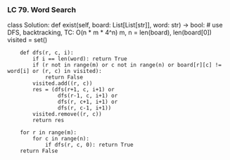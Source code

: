 ### LC 79. Word Search
class Solution:
    def exist(self, board: List[List[str]], word: str) -> bool:
        # use DFS, backtracking, TC: O(n * m * 4^n)
        m, n = len(board), len(board[0])
        visited = set()

        def dfs(r, c, i):
            if i == len(word): return True
            if (r not in range(m) or c not in range(n) or board[r][c] != word[i] or (r, c) in visited):
                return False
            visited.add((r, c))
            res = (dfs(r+1, c, i+1) or
                    dfs(r-1, c, i+1) or
                    dfs(r, c+1, i+1) or
                    dfs(r, c-1, i+1))
            visited.remove((r, c))
            return res

        for r in range(m):
            for c in range(n):
                if dfs(r, c, 0): return True
        return False